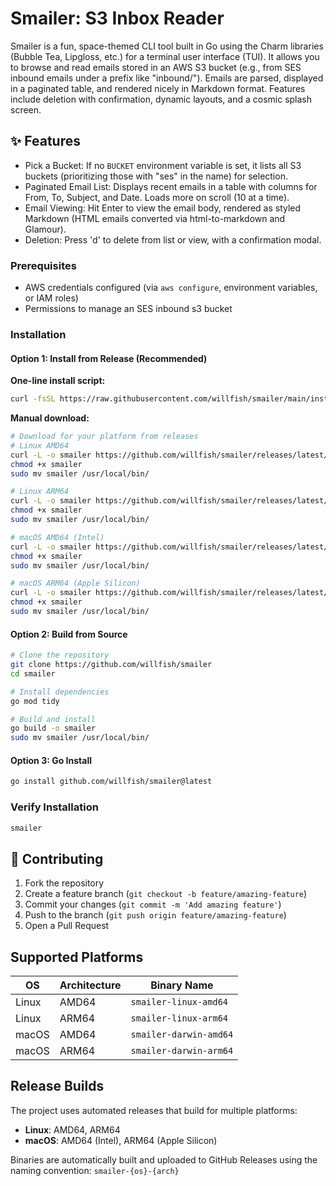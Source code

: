 # Smailer: S3 Inbox Reader

Smailer is a fun, space-themed CLI tool built in Go using the Charm libraries (Bubble Tea, Lipgloss, etc.) for a terminal user interface (TUI). It allows you to browse and read emails stored in an AWS S3 bucket (e.g., from SES inbound emails under a prefix like "inbound/"). Emails are parsed, displayed in a paginated table, and rendered nicely in Markdown format. Features include deletion with confirmation, dynamic layouts, and a cosmic splash screen.

## ✨ Features

- Pick a Bucket: If no `BUCKET` environment variable is set, it lists all S3 buckets (prioritizing those with "ses" in the name) for selection.
- Paginated Email List: Displays recent emails in a table with columns for From, To, Subject, and Date. Loads more on scroll (10 at a time).
- Email Viewing: Hit Enter to view the email body, rendered as styled Markdown (HTML emails converted via html-to-markdown and Glamour).
- Deletion: Press 'd' to delete from list or view, with a confirmation modal.

### Prerequisites

- AWS credentials configured (via `aws configure`, environment variables, or IAM roles)
- Permissions to manage an SES inbound s3 bucket

### Installation

#### Option 1: Install from Release (Recommended)

**One-line install script:**
```bash
curl -fsSL https://raw.githubusercontent.com/willfish/smailer/main/install | bash
```

**Manual download:**
```bash
# Download for your platform from releases
# Linux AMD64
curl -L -o smailer https://github.com/willfish/smailer/releases/latest/download/smailer-linux-amd64
chmod +x smailer
sudo mv smailer /usr/local/bin/

# Linux ARM64
curl -L -o smailer https://github.com/willfish/smailer/releases/latest/download/smailer-linux-arm64
chmod +x smailer
sudo mv smailer /usr/local/bin/

# macOS AMD64 (Intel)
curl -L -o smailer https://github.com/willfish/smailer/releases/latest/download/smailer-darwin-amd64
chmod +x smailer
sudo mv smailer /usr/local/bin/

# macOS ARM64 (Apple Silicon)
curl -L -o smailer https://github.com/willfish/smailer/releases/latest/download/smailer-darwin-arm64
chmod +x smailer
sudo mv smailer /usr/local/bin/
```

#### Option 2: Build from Source

```bash
# Clone the repository
git clone https://github.com/willfish/smailer
cd smailer

# Install dependencies
go mod tidy

# Build and install
go build -o smailer
sudo mv smailer /usr/local/bin/
```

#### Option 3: Go Install

```bash
go install github.com/willfish/smailer@latest
```

### Verify Installation

```bash
smailer
```

## 🤝 Contributing

1. Fork the repository
2. Create a feature branch (`git checkout -b feature/amazing-feature`)
3. Commit your changes (`git commit -m 'Add amazing feature'`)
4. Push to the branch (`git push origin feature/amazing-feature`)
5. Open a Pull Request

## Supported Platforms

| OS      | Architecture | Binary Name                  |
|---------|-------------|------------------------------|
| Linux   | AMD64       | `smailer-linux-amd64`        |
| Linux   | ARM64       | `smailer-linux-arm64`        |
| macOS   | AMD64       | `smailer-darwin-amd64`       |
| macOS   | ARM64       | `smailer-darwin-arm64`       |

## Release Builds

The project uses automated releases that build for multiple platforms:

- **Linux**: AMD64, ARM64
- **macOS**: AMD64 (Intel), ARM64 (Apple Silicon)

Binaries are automatically built and uploaded to GitHub Releases using the naming convention:
`smailer-{os}-{arch}`
